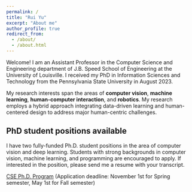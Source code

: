```yaml
---
permalink: /
title: "Rui Yu"
excerpt: "About me"
author_profile: true
redirect_from: 
  - /about/
  - /about.html
---
```

Welcome! I am an Assistant Professor in the Computer Science and Engineering department of J.B. Speed School of Engineering at the University of Louisville. I received my PhD in Information Sciences and Technology from the Pennsylvania State University in August 2023.

My research interests span the areas of **computer vision**, **machine learning**, **human-computer interaction**, and **robotics**. My research employs a hybrid approach integrating data-driven learning and human-centered design to address major human-centric challenges.

## PhD student positions available

I have two fully-funded Ph.D. student positions in the area of computer vision and deep learning. Students with strong backgrounds in computer vision, machine learning, and programming are encouraged to apply. If interested in the position, please send me a resume with your transcript.

[CSE Ph.D. Program](https://catalog.louisville.edu/graduate/programs-study/doctor-philosophy-computer-science-engineering/)
(Application deadline: November 1st for Spring semester, May 1st for Fall semester)